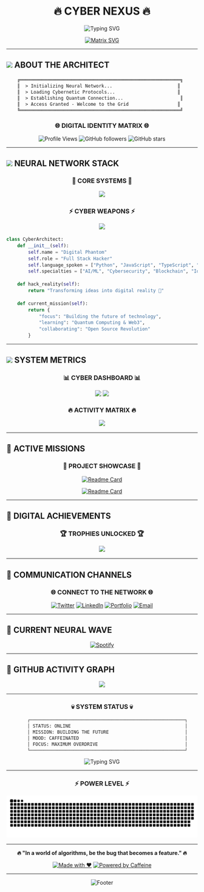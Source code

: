 # <div align="center">🔥 CYBER NEXUS 🔥</div>

<div align="center">
  
![Typing SVG](https://readme-typing-svg.herokuapp.com?font=Orbitron&size=35&pause=1000&color=00F7FF&center=true&vCenter=true&width=800&lines=Welcome+to+the+Matrix;Hacking+the+Future;Code+is+Poetry;Digital+Revolution)

</div>

<div align="center">
  
[![Matrix SVG](https://raw.githubusercontent.com/rodrigograca31/rodrigograca31/master/matrix.svg)](https://github.com/YourUsername)

</div>

---

## <img src="https://media.giphy.com/media/hvRJCLFzcasrR4ia7z/giphy.gif" width="30px"> **ABOUT THE ARCHITECT**

```ascii
    ╔═══════════════════════════════════════════════════════════╗
    ║  > Initializing Neural Network...                        ║
    ║  > Loading Cybernetic Protocols...                       ║
    ║  > Establishing Quantum Connection...                     ║
    ║  > Access Granted - Welcome to the Grid                  ║
    ╚═══════════════════════════════════════════════════════════╝
```

<div align="center">

### 🌐 **DIGITAL IDENTITY MATRIX** 🌐

![Profile Views](https://komarev.com/ghpvc/?username=YourUsername&color=brightgreen&style=for-the-badge&label=PROFILE+VIEWS)
![GitHub followers](https://img.shields.io/github/followers/YourUsername?style=for-the-badge&color=00ff00&labelColor=000000)
![GitHub stars](https://img.shields.io/github/stars/YourUsername?style=for-the-badge&color=ff0040&labelColor=000000)

</div>

---

## <img src="https://media.giphy.com/media/WUlplcMpOCEmTGBtBW/giphy.gif" width="30"> **NEURAL NETWORK STACK**

<div align="center">

### 🔮 **CORE SYSTEMS** 🔮

<img src="https://skillicons.dev/icons?i=python,js,typescript,react,nodejs,docker,kubernetes,linux,git,vscode&theme=dark" />

### ⚡ **CYBER WEAPONS** ⚡

<img src="https://skillicons.dev/icons?i=tensorflow,pytorch,aws,gcp,mongodb,redis,postgres,nginx,graphql,kafka&theme=dark" />

</div>

```python
class CyberArchitect:
    def __init__(self):
        self.name = "Digital Phantom"
        self.role = "Full Stack Hacker"
        self.language_spoken = ["Python", "JavaScript", "TypeScript", "Go"]
        self.specialties = ["AI/ML", "Cybersecurity", "Blockchain", "IoT"]
        
    def hack_reality(self):
        return "Transforming ideas into digital reality 🚀"
        
    def current_mission(self):
        return {
            "focus": "Building the future of technology",
            "learning": "Quantum Computing & Web3",
            "collaborating": "Open Source Revolution"
        }
```

---

## <img src="https://media.giphy.com/media/LnQjpWaON8nhr21vNW/giphy.gif" width="30"> **SYSTEM METRICS**

<div align="center">

### 📊 **CYBER DASHBOARD** 📊

<img width="400" src="https://github-readme-stats.vercel.app/api?username=YourUsername&show_icons=true&theme=tokyonight&hide_border=true&bg_color=0D1117&title_color=00F7FF&icon_color=00F7FF&text_color=FFFFFF" />

<img width="400" src="https://github-readme-stats.vercel.app/api/top-langs/?username=YourUsername&layout=compact&theme=tokyonight&hide_border=true&bg_color=0D1117&title_color=00F7FF&text_color=FFFFFF" />

</div>

<div align="center">

### 🔥 **ACTIVITY MATRIX** 🔥

<img src="https://github-readme-streak-stats.herokuapp.com/?user=YourUsername&theme=tokyonight&hide_border=true&background=0D1117&stroke=00F7FF&ring=00F7FF&fire=FF6B6B&currStreakLabel=FFFFFF" />

</div>

---

## 🎯 **ACTIVE MISSIONS**

<div align="center">

### 🚀 **PROJECT SHOWCASE** 🚀

[![Readme Card](https://github-readme-stats.vercel.app/api/pin/?username=YourUsername&repo=project-1&theme=tokyonight&hide_border=true&bg_color=0D1117&title_color=00F7FF&icon_color=00F7FF&text_color=FFFFFF)](https://github.com/YourUsername/project-1)

[![Readme Card](https://github-readme-stats.vercel.app/api/pin/?username=YourUsername&repo=project-2&theme=tokyonight&hide_border=true&bg_color=0D1117&title_color=00F7FF&icon_color=00F7FF&text_color=FFFFFF)](https://github.com/YourUsername/project-2)

</div>

---

## 🌟 **DIGITAL ACHIEVEMENTS**

<div align="center">

### 🏆 **TROPHIES UNLOCKED** 🏆

<img src="https://github-profile-trophy.vercel.app/?username=YourUsername&theme=onedark&no-frame=true&column=7&margin-w=15&margin-h=15" />

</div>

---

## 📡 **COMMUNICATION CHANNELS**

<div align="center">

### 🌐 **CONNECT TO THE NETWORK** 🌐

[![Twitter](https://img.shields.io/badge/Twitter-1DA1F2?style=for-the-badge&logo=twitter&logoColor=white)](https://twitter.com/YourUsername)
[![LinkedIn](https://img.shields.io/badge/LinkedIn-0077B5?style=for-the-badge&logo=linkedin&logoColor=white)](https://linkedin.com/in/YourUsername)
[![Portfolio](https://img.shields.io/badge/Portfolio-FF5722?style=for-the-badge&logo=google-chrome&logoColor=white)](https://yourportfolio.com)
[![Email](https://img.shields.io/badge/Email-D14836?style=for-the-badge&logo=gmail&logoColor=white)](mailto:your.email@gmail.com)

</div>

---

## 🎵 **CURRENT NEURAL WAVE**

<div align="center">

[![Spotify](https://spotify-recently-played-readme.vercel.app/api?user=YourSpotifyUser&count=1&unique=true)](https://open.spotify.com/user/YourSpotifyUser)

</div>

---

## 🐍 **GITHUB ACTIVITY GRAPH**

<div align="center">

<img src="https://github-readme-activity-graph.vercel.app/graph?username=YourUsername&bg_color=0D1117&color=00F7FF&line=00F7FF&point=FFFFFF&area=true&hide_border=true" />

</div>

---

<div align="center">

### 💀 **SYSTEM STATUS** 💀

```
    ┌─────────────────────────────────────────────────────────┐
    │ STATUS: ONLINE                                          │
    │ MISSION: BUILDING THE FUTURE                            │
    │ MOOD: CAFFEINATED                                       │
    │ FOCUS: MAXIMUM OVERDRIVE                                │
    └─────────────────────────────────────────────────────────┘
```

![Typing SVG](https://readme-typing-svg.herokuapp.com?font=Orbitron&size=20&pause=1000&color=00F7FF&center=true&vCenter=true&width=600&lines=The+Matrix+has+you...;Follow+the+white+rabbit;There+is+no+spoon;Wake+up+Neo)

</div>

---

<div align="center">

### ⚡ **POWER LEVEL** ⚡

<img src="https://raw.githubusercontent.com/platane/platane/output/github-contribution-grid-snake-dark.svg" />

</div>

---

<div align="center">

**🔥 "In a world of algorithms, be the bug that becomes a feature." 🔥**

[![Made with ❤️](https://img.shields.io/badge/Made%20with-❤️-red.svg?style=for-the-badge)](https://github.com/YourUsername)
[![Powered by Caffeine](https://img.shields.io/badge/Powered%20by-Caffeine-brown.svg?style=for-the-badge)](https://github.com/YourUsername)

</div>

---

<div align="center">
  
![Footer](https://capsule-render.vercel.app/api?type=waving&color=gradient&customColorList=6,11,20&height=150&section=footer&text=HACK%20THE%20PLANET&fontSize=42&fontColor=fff&animation=twinkling&fontAlignY=75)

</div>

